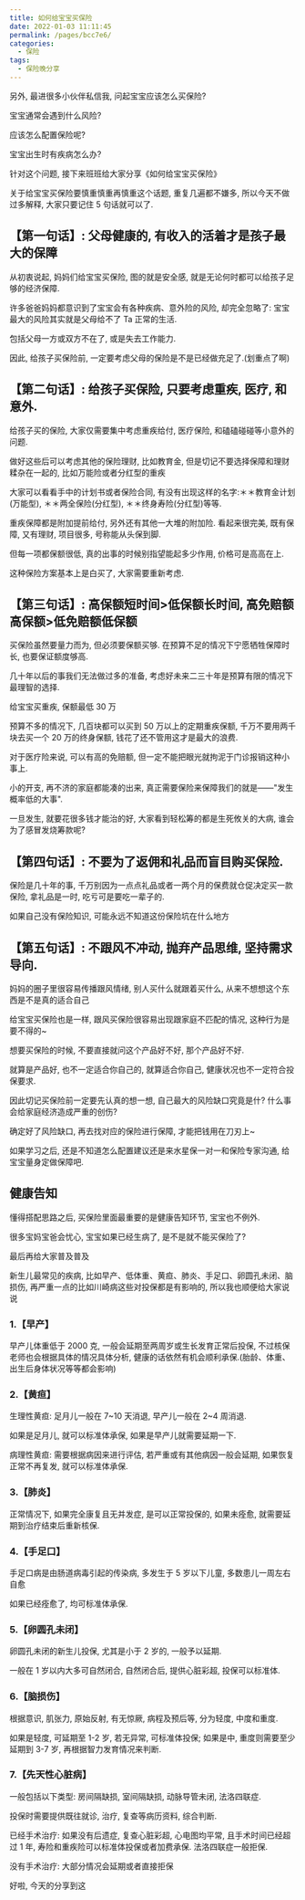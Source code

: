 ```yaml
---
title: 如何给宝宝买保险
date: 2022-01-03 11:11:45
permalink: /pages/bcc7e6/
categories:
  - 保险
tags:
  - 保险晚分享
---
```


另外, 最进很多小伙伴私信我, 问起宝宝应该怎么买保险?

宝宝通常会遇到什么风险?

应该怎么配置保险呢?

宝宝出生时有疾病怎么办?

针对这个问题, 接下来班班给大家分享《如何给宝宝买保险》

关于给宝宝买保险要慎重慎重再慎重这个话题, 重复几遍都不嫌多, 所以今天不做过多解释, 大家只要记住 5 句话就可以了.

## 【第一句话】: 父母健康的, 有收入的活着才是孩子最大的保障

从初衷说起, 妈妈们给宝宝买保险, 图的就是安全感, 就是无论何时都可以给孩子足够的经济保障.

许多爸爸妈妈都意识到了宝宝会有各种疾病、意外险的风险, 却完全忽略了: 宝宝最大的风险其实就是父母给不了 Ta 正常的生活.

包括父母一方或双方不在了, 或是失去工作能力.

因此, 给孩子买保险前, 一定要考虑父母的保险是不是已经做充足了.(划重点了啊)

## 【第二句话】: 给孩子买保险, 只要考虑重疾, 医疗, 和意外.

给孩子买的保险, 大家仅需要集中考虑重疾给付, 医疗保险, 和磕磕碰碰等小意外的问题.

做好这些后可以考虑其他的保险理财, 比如教育金, 但是切记不要选择保障和理财糅杂在一起的, 比如万能险或者分红型的重疾

大家可以看看手中的计划书或者保险合同, 有没有出现这样的名字:＊＊教育金计划(万能型), ＊＊两全保险(分红型), ＊＊终身寿险(分红型)等等.

重疾保障都是附加提前给付, 另外还有其他一大堆的附加险. 看起来很完美, 既有保障, 又有理财, 项目很多, 号称能从头保到脚.

但每一项都保额很低, 真的出事的时候别指望能起多少作用, 价格可是高高在上.

这种保险方案基本上是白买了, 大家需要重新考虑.

## 【第三句话】: 高保额短时间>低保额长时间, 高免赔额高保额>低免赔额低保额

买保险虽然要量力而为, 但必须要保额买够. 在预算不足的情况下宁愿牺牲保障时长, 也要保证额度够高.

几十年以后的事我们无法做过多的准备, 考虑好未来二三十年是预算有限的情况下最理智的选择.

给宝宝买重疾, 保额最低 30 万

预算不多的情况下, 几百块都可以买到 50 万以上的定期重疾保额, 千万不要用两千块去买一个 20 万的终身保额, 钱花了还不管用这才是最大的浪费.

对于医疗险来说, 可以有高的免赔额, 但一定不能把眼光就拘泥于门诊报销这种小事上.

小的开支, 再不济的家庭都能凑的出来, 真正需要保险来保障我们的就是——"发生概率低的大事".

一旦发生, 就要花很多钱才能治的好, 大家看到轻松筹的都是生死攸关的大病, 谁会为了感冒发烧筹款呢?

## 【第四句话】: 不要为了返佣和礼品而盲目购买保险.

保险是几十年的事, 千万别因为一点点礼品或者一两个月的保费就仓促决定买一款保险, 拿礼品是一时, 吃亏可是要吃一辈子的.

如果自己没有保险知识, 可能永远不知道这份保险坑在什么地方

## 【第五句话】: 不跟风不冲动, 抛弃产品思维, 坚持需求导向.

妈妈的圈子里很容易传播跟风情绪, 别人买什么就跟着买什么, 从来不想想这个东西是不是真的适合自己

给宝宝买保险也是一样, 跟风买保险很容易出现跟家庭不匹配的情况, 这种行为是要不得的~

想要买保险的时候, 不要直接就问这个产品好不好, 那个产品好不好.

就算是产品好, 也不一定适合你自己的, 就算适合你自己, 健康状况也不一定符合投保要求.

因此切记买保险前一定要先认真的想一想, 自己最大的风险缺口究竟是什? 什么事会给家庭经济造成严重的创伤?

确定好了风险缺口, 再去找对应的保险进行保障, 才能把钱用在刀刃上~

如果学习之后, 还是不知道怎么配置建议还是来水星保一对一和保险专家沟通, 给宝宝量身定做保障吧.

## 健康告知

懂得搭配思路之后, 买保险里面最重要的是健康告知环节, 宝宝也不例外.

很多宝妈宝爸会忧心, 宝宝如果已经生病了, 是不是就不能买保险了?

最后再给大家普及普及

新生儿最常见的疾病, 比如早产、低体重、黄疸、肺炎、手足口、卵圆孔未闭、脑损伤, 再严重一点的比如川崎病这些对投保都是有影响的, 所以我也顺便给大家说说

### 1.【早产】

早产儿体重低于 2000 克, 一般会延期至两周岁或生长发育正常后投保, 不过核保老师也会根据具体的情况具体分析, 健康的话依然有机会顺利承保.(胎龄、体重、出生后身体状况等等都会影响)

### 2.【黄疸】

生理性黄疸: 足月儿一般在 7~10 天消退, 早产儿一般在 2~4 周消退.

如果是足月儿, 就可以标准体承保, 如果是早产儿就需要延期一下.

病理性黄疸: 需要根据病因来进行评估, 若严重或有其他病因一般会延期, 如果恢复正常不再复发, 就可以标准体承保.

### 3.【肺炎】

正常情况下, 如果完全康复且无并发症, 是可以正常投保的, 如果未痊愈, 就需要延期到治疗结束后重新核保.

### 4.【手足口】

手足口病是由肠道病毒引起的传染病, 多发生于 5 岁以下儿童, 多数患儿一周左右自愈

如果已经痊愈了, 均可标准体承保.

### 5.【卵圆孔未闭】

卵圆孔未闭的新生儿投保, 尤其是小于 2 岁的, 一般予以延期.

一般在 1 岁以内大多可自然闭合, 自然闭合后, 提供心脏彩超, 投保可以标准体.

### 6.【脑损伤】

根据意识, 肌张力, 原始反射, 有无惊厥, 病程及预后等, 分为轻度, 中度和重度.

如果是轻度, 可延期至 1-2 岁, 若无异常, 可标准体投保; 如果是中, 重度则需要至少延期到 3-7 岁, 再根据智力发育情况来判断.

### 7.【先天性心脏病】

一般包括以下类型: 房间隔缺损, 室间隔缺损, 动脉导管未闭, 法洛四联症.

投保时需要提供既往就诊, 治疗, 复查等病历资料, 综合判断.

已经手术治疗: 如果没有后遗症, 复查心脏彩超, 心电图均平常, 且手术时间已经超过 1 年, 寿险和重疾险可以标准体投保或者加费承保. 法洛四联症一般拒保.

没有手术治疗: 大部分情况会延期或者直接拒保

好啦, 今天的分享到这
